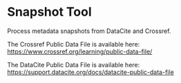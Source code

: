 # Snapshot Tool

Process metadata snapshots from DataCite and Crossref.

The Crossref Public Data File is available here: <https://www.crossref.org/learning/public-data-file/>

The DataCite Public Data File is available here: <https://support.datacite.org/docs/datacite-public-data-file>
